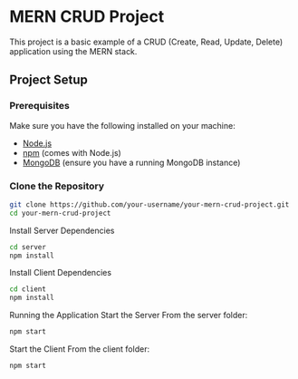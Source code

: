 # MERN CRUD Project

This project is a basic example of a CRUD (Create, Read, Update, Delete) application using the MERN stack.

## Project Setup

### Prerequisites

Make sure you have the following installed on your machine:

- [Node.js](https://nodejs.org/)
- [npm](https://www.npmjs.com/) (comes with Node.js)
- [MongoDB](https://www.mongodb.com/try/download/community) (ensure you have a running MongoDB instance)

### Clone the Repository

```bash
git clone https://github.com/your-username/your-mern-crud-project.git
cd your-mern-crud-project
```


Install Server Dependencies

```bash
cd server
npm install
```

Install Client Dependencies

```bash
cd client
npm install
```

Running the Application
Start the Server
From the server folder:

```bash
npm start
```

Start the Client
From the client folder:

```bash
npm start
```
